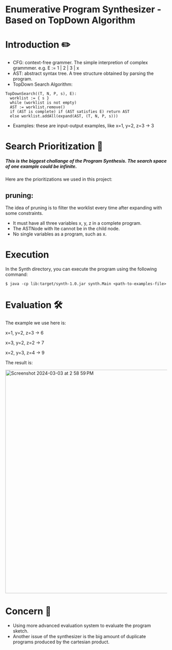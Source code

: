 # Enumerative Program Synthesizer - Based on TopDown Algorithm

# Introduction ✏️
* CFG: context-free grammer. The simple interpretion of complex grammmer. e.g. E := 1 | 2 | 3 | x
* AST: abstract syntax tree. A tree structure obtained by parsing the program.
* TopDown Search Algorithm:
```
TopDownSearch((T, N, P, s), E):
  worklist := { s }
  while (worklist is not empty)
  AST := worklist.remove()
  if (AST is complete) if (AST satisfies E) return AST
  else worklist.addAll(expand(AST, (T, N, P, s)))
```
* Examples: these are input-output examples, like x=1, y=2, z=3 -> 3

# Search Prioritization 🤖
##### This is the biggest challange of the Program Synthesis. The search space of one example could be infinite.
Here are the prioritizations we used in this project:

## pruning:
The idea of pruning is to filter the worklist every time after expanding with some constraints.
* It must have all three variables x, y, z in a complete program.
* The ASTNode with Ite cannot be in the child node.
* No single variables as a program, such as x.

# Execution
In the Synth directory, you can execute the program using the following command:

`$ java -cp lib:target/synth-1.0.jar synth.Main <path-to-examples-file>`

# Evaluation 🛠️
The example we use here is:

x=1, y=2, z=3 -> 6

x=3, y=2, z=2 -> 7

x=2, y=3, z=4 -> 9

The result is:

<img width="697" alt="Screenshot 2024-03-03 at 2 58 59 PM" src="https://github.com/sjc274/Synth/assets/113268694/f0a62d12-4477-45f1-8327-2936dd067b12">

# Concern 🤔
- Using more advanced evaluation system to evaluate the program sketch.
- Another issue of the synthesizer is the big amount of duplicate programs produced by
the cartesian product.
